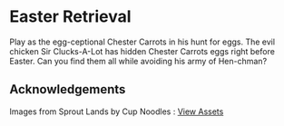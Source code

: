 # Easter Retrieval
Play as the egg-ceptional Chester Carrots in his hunt for eggs. The evil chicken Sir Clucks-A-Lot has hidden Chester Carrots eggs right before Easter. Can you find them all while avoiding his army of Hen-chman?

## Acknowledgements
Images from Sprout Lands by Cup Noodles : [View Assets](https://cupnooble.itch.io/sprout-lands-asset-pack)